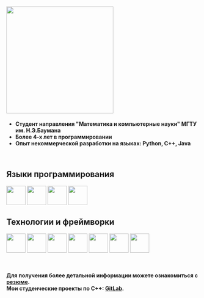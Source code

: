 # <img src="https://img.shields.io/badge/Немного_информации_о_себе-0174BE" width="280"/>
- **Студент направления "Математика и компьютерные науки" МГТУ им. Н.Э.Баумана**
- **Более 4-х лет в программировании**
- **Опыт некоммерческой разработки на языках: Python, C++, Java**
<br />

## Языки программирования
<div align="left">
    <img src="https://cdn.jsdelivr.net/gh/devicons/devicon@latest/icons/kotlin/kotlin-original.svg" width="50"/>
    <img src="https://cdn.jsdelivr.net/gh/devicons/devicon@latest/icons/cplusplus/cplusplus-original.svg" width="50"/>
    <img src="https://cdn.jsdelivr.net/gh/devicons/devicon@latest/icons/python/python-original.svg" width="50"/>
    <img src="https://cdn.jsdelivr.net/gh/devicons/devicon@latest/icons/java/java-original.svg" width="50"/>
</div>

## Технологии и фреймворки
<div align="left">
    <img src="https://cdn.jsdelivr.net/gh/devicons/devicon@latest/icons/bash/bash-original.svg" width="50"/>
    <img src="https://cdn.jsdelivr.net/gh/devicons/devicon@latest/icons/firebase/firebase-original.svg" width="50"/>
    <img src="https://cdn.jsdelivr.net/gh/devicons/devicon@latest/icons/android/android-plain.svg" width="50"/>
    <img src="https://cdn.jsdelivr.net/gh/devicons/devicon@latest/icons/jupyter/jupyter-original-wordmark.svg" width="50"/>
    <img src="https://cdn.jsdelivr.net/gh/devicons/devicon@latest/icons/qt/qt-original.svg" width="50"/>
    <img src="https://cdn.jsdelivr.net/gh/devicons/devicon@latest/icons/sqlite/sqlite-original.svg" width="50"/>
    <img src="https://cdn.jsdelivr.net/gh/devicons/devicon@latest/icons/git/git-original.svg" width="50"/>
</div> <br /> <br />

**Для получения более детальной информации можете ознакомиться с [резюме](https://github.com/nepavellab/CV).** <br />
**Мои студенческие проекты по C++: [GitLab](https://virtual.fn11.bmstu.ru/student-gitlab/dashboard/projects).**
